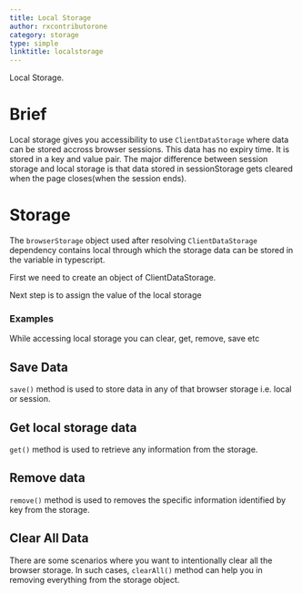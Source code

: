 ```yaml
---
title: Local Storage
author: rxcontributorone
category: storage
type: simple
linktitle: localstorage
---
```


<div class="title-bar-storage"><p>Local Storage.</p></div>

# Brief
 
Local storage gives you accessibility to use `ClientDataStorage` where data can be stored accross browser sessions. This data has no expiry time.  It is stored in a key and value pair. The major difference between session storage and local storage is that data stored in sessionStorage gets cleared when the page closes(when the session ends).

# Storage
The `browserStorage` object used after resolving `ClientDataStorage` dependency contains local through which the storage data can be stored in the variable in typescript.

First we need to create an object of ClientDataStorage.
<div component="app-code" key="local-storage-dependency-component"></div> 

Next step is to assign the value of the local storage
<div component="app-code" key="local-storage-clientstorage-component"></div> 

### Examples
While accessing local storage you can clear, get, remove, save etc 

## Save Data
`save()` method is used to store data in any of that browser storage i.e. local or session.

## Get local storage data 
`get()` method is used to retrieve any information from the storage. 

<div component="app-code" key="local-storage-get-component"></div> 

## Remove data 
`remove()` method is used to removes the specific information identified by key from the storage.

<div component="app-code" key="local-storage-remove-component"></div> 

## Clear All Data
There are some scenarios where you want to intentionally clear all the browser storage. In such cases, `clearAll()` method can help you in removing everything from the storage object.

<div component="app-code" key="local-storage-clear-component"></div> 


<div component="app-code" key="local-storage-save-component"></div> 

<div component="app-example-runner" ref-component="app-localstorage-complete" exampleName="complete"></div>

